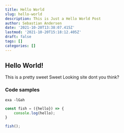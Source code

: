 ```yaml
---
title: Hello World
slug: hello-world
description: This is Just a Hello World Post
author: Sebastian Andersen
date: '2021-10-20T13:38:07.415Z'
lastmod: '2021-10-20T15:18:12.405Z'
draft: false
tags: []
categories: []
---
```


## Hello World!
This is a pretty sweet Sweet Looking site dont you think?

### Code samples
```shell
exa -lGah
```
```js
const fish = ({hello}) => {
    console.log(hello);
}

fish();
```
